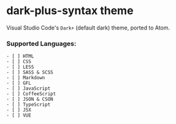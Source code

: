 # dark-plus-syntax theme

Visual Studio Code's `Dark+` (default dark) theme, ported to Atom. <br>


### Supported Languages:

    - [ ] HTML
    - [ ] CSS
    - [ ] LESS
    - [ ] SASS & SCSS
    - [ ] Markdown
    - [ ] GFL
    - [ ] JavaScript
    - [ ] CoffeeScript
    - [ ] JSON & CSON
    - [ ] TypeScript
    - [ ] JSX
    - [ ] VUE
